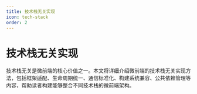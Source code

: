 ```yaml
---
title: 技术栈无关实现
icon: tech-stack
order: 2
---
```


# 技术栈无关实现

技术栈无关是微前端的核心价值之一。本文将详细介绍微前端的技术栈无关实现方法，包括框架适配、生命周期统一、通信标准化、构建系统兼容、公共依赖管理等内容，帮助读者构建能够整合不同技术栈的微前端架构。

